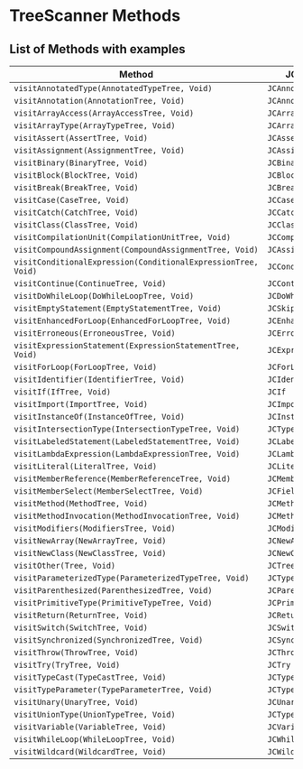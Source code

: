 # TreeScanner Methods

## List of Methods with examples

| **Method**                                                   | **JC equivalent**       | **Example** |
| ------------------------------------------------------------ | ----------------------- | ----------- |
| `visitAnnotatedType(AnnotatedTypeTree, Void)`                | `JCAnnotatedType`       |             |
| `visitAnnotation(AnnotationTree, Void)`                      | `JCAnnotation`          |             |
| `visitArrayAccess(ArrayAccessTree, Void)`                    | `JCArrayAccess`         |             |
| `visitArrayType(ArrayTypeTree, Void)`                        | `JCArrayTypeTree`       |             |
| `visitAssert(AssertTree, Void)`                              | `JCAssert`              |             |
| `visitAssignment(AssignmentTree, Void)`                      | `JCAssign`              |             |
| `visitBinary(BinaryTree, Void)`                              | `JCBinary`              |             |
| `visitBlock(BlockTree, Void)`                                | `JCBlock`               |             |
| `visitBreak(BreakTree, Void)`                                | `JCBreak`               |             |
| `visitCase(CaseTree, Void)`                                  | `JCCase`                |             |
| `visitCatch(CatchTree, Void)`                                | `JCCatch`               |             |
| `visitClass(ClassTree, Void)`                                | `JCClassDecl`           |             |
| `visitCompilationUnit(CompilationUnitTree, Void)`            | `JCCompilationUnit`     |             |
| `visitCompoundAssignment(CompoundAssignmentTree, Void)`      | `JCAssignOp`            |             |
| `visitConditionalExpression(ConditionalExpressionTree, Void)` | `JCConditional`         |             |
| `visitContinue(ContinueTree, Void)`                          | `JCContinue`            |             |
| `visitDoWhileLoop(DoWhileLoopTree, Void)`                    | `JCDoWhileLoop`         |             |
| `visitEmptyStatement(EmptyStatementTree, Void)`              | `JCSkip`                |             |
| `visitEnhancedForLoop(EnhancedForLoopTree, Void)`            | `JCEnhancedForLoop`     |             |
| `visitErroneous(ErroneousTree, Void)`                        | `JCErroneous`           |             |
| `visitExpressionStatement(ExpressionStatementTree, Void)`    | `JCExpressionStatement` |             |
| `visitForLoop(ForLoopTree, Void)`                            | `JCForLoop`             |             |
| `visitIdentifier(IdentifierTree, Void)`                      | `JCIdent`               |             |
| `visitIf(IfTree, Void)`                                      | `JCIf`                  |             |
| `visitImport(ImportTree, Void)`                              | `JCImport`              |             |
| `visitInstanceOf(InstanceOfTree, Void)`                      | `JCInstanceOf`          |             |
| `visitIntersectionType(IntersectionTypeTree, Void)`          | `JCTypeIntersection`    |             |
| `visitLabeledStatement(LabeledStatementTree, Void)`          | `JCLabeledStatement`    |             |
| `visitLambdaExpression(LambdaExpressionTree, Void)`          | `JCLambda`              |             |
| `visitLiteral(LiteralTree, Void)`                            | `JCLiteral`             |             |
| `visitMemberReference(MemberReferenceTree, Void)`            | `JCMemberReference`     |             |
| `visitMemberSelect(MemberSelectTree, Void)`                  | `JCFieldAccess`         |             |
| `visitMethod(MethodTree, Void)`                              | `JCMethodDecl`          |             |
| `visitMethodInvocation(MethodInvocationTree, Void)`          | `JCMethodInvocation`    |             |
| `visitModifiers(ModifiersTree, Void)`                        | `JCModifiers`           |             |
| `visitNewArray(NewArrayTree, Void)`                          | `JCNewArray`            |             |
| `visitNewClass(NewClassTree, Void)`                          | `JCNewClass`            |             |
| `visitOther(Tree, Void)`                                     | `JCTree`                |             |
| `visitParameterizedType(ParameterizedTypeTree, Void)`        | `JCTypeApply`           |             |
| `visitParenthesized(ParenthesizedTree, Void)`                | `JCParens`              |             |
| `visitPrimitiveType(PrimitiveTypeTree, Void)`                | `JCPrimitiveTypeTree`   |             |
| `visitReturn(ReturnTree, Void)`                              | `JCReturn`              |             |
| `visitSwitch(SwitchTree, Void)`                              | `JCSwitch`              |             |
| `visitSynchronized(SynchronizedTree, Void)`                  | `JCSynchronized`        |             |
| `visitThrow(ThrowTree, Void)`                                | `JCThrow`               |             |
| `visitTry(TryTree, Void)`                                    | `JCTry`                 |             |
| `visitTypeCast(TypeCastTree, Void)`                          | `JCTypeCast`            |             |
| `visitTypeParameter(TypeParameterTree, Void)`                | `JCTypeParameter`       |             |
| `visitUnary(UnaryTree, Void)`                                | `JCUnary`               |             |
| `visitUnionType(UnionTypeTree, Void)`                        | `JCTypeUnion`           |             |
| `visitVariable(VariableTree, Void)`                          | `JCVariableDecl`        |             |
| `visitWhileLoop(WhileLoopTree, Void)`                        | `JCWhileLoop`           |             |
| `visitWildcard(WildcardTree, Void)`                          | `JCWildcard`            |             |
